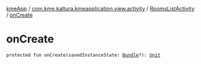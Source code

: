 [kmeApp](../../index.md) / [com.kme.kaltura.kmeapplication.view.activity](../index.md) / [RoomsListActivity](index.md) / [onCreate](./on-create.md)

# onCreate

`protected fun onCreate(savedInstanceState: `[`Bundle`](https://developer.android.com/reference/android/os/Bundle.html)`?): `[`Unit`](https://kotlinlang.org/api/latest/jvm/stdlib/kotlin/-unit/index.html)